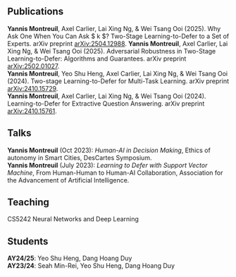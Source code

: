 ## Publications
**Yannis Montreuil**, Axel Carlier, Lai Xing Ng, & Wei Tsang Ooi (2025). Why Ask One When You Can Ask $ k $? Two-Stage Learning-to-Defer to a Set of Experts. arXiv preprint [arXiv:2504.12988](https://arxiv.org/abs/2504.12988).
**Yannis Montreuil**, Axel Carlier, Lai Xing Ng, & Wei Tsang Ooi (2025). Adversarial Robustness in Two-Stage Learning-to-Defer: Algorithms and Guarantees. arXiv preprint [arXiv:2502.01027](https://arxiv.org/abs/2502.01027).\
**Yannis Montreuil**, Yeo Shu Heng, Axel Carlier, Lai Xing Ng, & Wei Tsang Ooi (2024). Two-stage Learning-to-Defer for Multi-Task Learning. arXiv preprint [arXiv:2410.15729](https://arxiv.org/abs/2410.15729).\
**Yannis Montreuil**, Axel Carlier, Lai Xing Ng, & Wei Tsang Ooi (2024). Learning-to-Defer for Extractive Question Answering. arXiv preprint [arXiv:2410.15761](https://arxiv.org/abs/2410.15761).

## Talks

**Yannis Montreuil** (Oct 2023): *Human-AI in Decision Making*, Ethics of autonomy in Smart Cities, DesCartes Symposium.\
**Yannis Montreuil** (July 2023): *Learning to Defer with Support Vector Machine*, From Human-Human to Human-AI Collaboration, Association for the Advancement of Artificial Intelligence.

## Teaching

CS5242 Neural Networks and Deep Learning

## Students

**AY24/25**: Yeo Shu Heng, Dang Hoang Duy\
**AY23/24**: Seah Min-Rei, Yeo Shu Heng, Dang Hoang Duy
